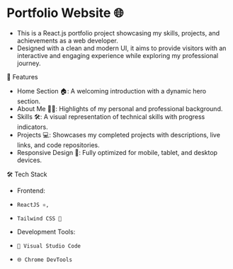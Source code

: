 # Portfolio Website 🌐

 - This is a React.js portfolio project showcasing my skills, projects, and achievements as a web developer. 
 - Designed with a clean and modern UI, it aims to provide visitors with an interactive and engaging experience while exploring my professional journey.

🌟 Features
- Home Section 🏠: A welcoming introduction with a dynamic hero section.
- About Me 🙋‍♂️: Highlights of my personal and professional background.
- Skills 🛠️: A visual representation of technical skills with progress indicators.
- Projects 💻: Showcases my completed projects with descriptions, live links, and code repositories.
- Responsive Design 📱: Fully optimized for mobile, tablet, and desktop devices.

🛠️ Tech Stack
- Frontend:
-     ReactJS ⚛️,
-     Tailwind CSS 🎨

- Development Tools:
-     🧰 Visual Studio Code
-     🌐 Chrome DevTools

